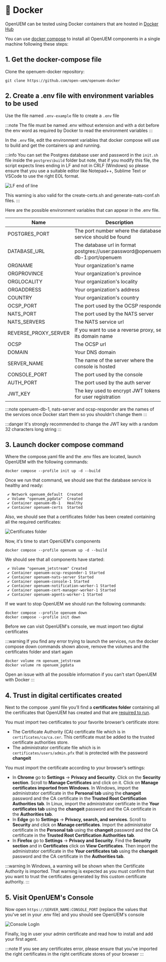 # 🐳 Docker

OpenUEM can be tested using Docker containers that are hosted in [Docker Hub](https://hub.docker.com/u/openuem)

You can use [docker compose](https://docs.docker.com/compose/) to install all OpenUEM components in a single machine following these steps:

## 1. Get the docker-compose file

Clone the openuem-docker repository:

```(bash)
git clone https://github.com/open-uem/openuem-docker
```

## 2. Create a .env file with environment variables to be used

Use the file named `.env-example` file to create a `.env` file

:::note
The file must be named .env without extension and with a dot before the env word as required by Docker to read the environment variables
:::

In the `.env` file, edit the environment variables that docker compose will use to build and get the containers up and running.

:::info
You can set the Postgres database user and password in the `init.sh` file inside the `postgres\build` folder but note, that if you modify this file, the script expects lines ending in LF and not in CRLF (Windows) so please ensure that you use a suitable editor like Notepad++, Sublime Text or VSCode to use the right EOL format.

![LF end of line](/img/docker/lf_eol.png)

This warning is also valid for the create-certs.sh and generate-nats-conf.sh files.
:::

Here are the possible environment variables that can appear in the .env file.

| Name                 | Description                                                                   | Optional | Example value                                   |
| -------------------- | ----------------------------------------------------------------------------- | -------- | ----------------------------------------------- |
| POSTGRES_PORT        | The port number where the database service should be found                    | no       | 5432                                            |
| DATABASE_URL         | The database url in format postgres://user:password@openuem-db-1:port/openuem | no       | postgres://test:test@openuem-db-1:5432/openuem" |
| ORGNAME              | Your organization's name                                                      | no       | OpenUEM                                         |
| ORGPROVINCE          | Your organization's province                                                  | yes      | Valladolid                                      |
| ORGLOCALITY          | Your organization's locality                                                  | yes      | Valladolid                                      |
| ORGADDRESS           | Your organization's address                                                   | yes      | My org's address                                |
| COUNTRY              | Your organization's country                                                   | no       | ES                                              |
| OCSP_PORT            | The port used by the OCSP responder                                           | no       | 8000                                            |
| NATS_PORT            | The port used by the NATS server                                              | no       | 4433                                            |
| NATS_SERVERS         | The NATS service url                                                          | no       | nats-server:4433                                |
| REVERSE_PROXY_SERVER | If you want to use a reverse proxy, set its domain name                       | yes      | console.example.com                             |
| OCSP                 | The OCSP url                                                                  | no       | http://ocsp-responder:8000                      |
| DOMAIN               | Your DNS domain                                                               | no       | example.com                                     |
| SERVER_NAME          | The name of the server where the console is hosted                            | no       | server.example.com                              |
| CONSOLE_PORT         | The port used by the console                                                  | no       | 1323                                            |
| AUTH_PORT            | The port used by the auth server                                              | no       | 1324                                            |
| JWT_KEY              | The key used to encrypt JWT tokens for user registration                      | no       | averylongsecret                                 |

:::note
openuem-db-1, nats-server and ocsp-responder are the names of the services once Docker start them so you shouldn't change them
:::

:::danger
It's strongly recommended to change the JWT key with a random 32 characters long string
:::

## 3. Launch docker compose command

Where the compose.yaml file and the .env files are located, launch OpenUEM with the following commands:

```(bash)
docker compose --profile init up -d --build
```

Once we run that command, we should see that the database service is healthy and ready:

```
 ✔ Network openuem_default  Created
 ✔ Volume "openuem_pgdata"  Created
 ✔ Container openuem-db-1   Healthy
 ✔ Container openuem-certs  Started
```

Also, we should see that a certificates folder has been created containing all the required certificates:

![Certificates folder](/img/docker/certificates_folder.png)

Now, it's time to start OpenUEM's components

```(bash)
docker compose --profile openuem up -d --build
```

We should see that all components have started:

```
 ✔ Volume "openuem_jetstream" Created
 ✔ Container openuem-ocsp-responder-1 Started
 ✔ Container openuem-nats-server Started
 ✔ Container openuem-console-1 Started
 ✔ Container openuem-notification-worker-1 Started
 ✔ Container openuem-cert-manager-worker-1 Started
 ✔ Container openuem-agents-worker-1 Started
```

If we want to stop OpenUEM we should run the following commands:

```(bash)
docker compose --profile openuem down
docker compose --profile init down
```

Before we can visit OpenUEM's console, we must import two digital certificates

:::warning
If you find any error trying to launch the services, run the docker compose down commands shown above, remove the volumes and the certificates folder and start again

```
docker volume rm openuem_jetstream
docker volume rm openuem_pgdata
```

Open an issue with all the possible information if you can't start OpenUEM with Docker
:::

## 4. Trust in digital certificates created

Next to the compose .yaml file you’ll find a **certificates folder** containing all the certificates that OpenUEM has created and that are [required to run](/docs/Introduction/security).

You must import two certificates to your favorite browser’s certificate store:

- The Certificate Authority (CA) certificate file which is in `certificates/ca/ca.cer`. This certificate must be added to the trusted certificate authorities store.
- The administrator certificate file which is in `certificates/users/admin.pfx` that is protected with the password **changeit**

You must import the certificate according to your browser’s settings:

- In **Chrome** go to **Settings** -> **Privacy and Security**. Click on the **Security section**. Scroll to **Manage Certificates** and click on it. Click on **Manage certificates imported from Windows**. In Windows, import the administrator certificate in the **Personal tab** using the **changeit** password and the CA certificate in the **Trusted Root Certification Authorities tab**. In Linux, import the administrator certificate in the **Your certificates tab** using the **changeit** password and the CA certificate in the **Authorities tab**.
- In **Edge** go to **Settings** -> **Privacy, search, and services**. Scroll to **Security** and click on **Manage certificates**. Import the administrator certificate in the **Personal tab** using the **changeit** password and the CA certificate in the **Trusted Root Certification Authorities tab**.
- In **Firefox** go to **Settings** -> **Privacy and Security**. Find the **Security section** and in **Certificates** click on **View Certificates**. Then import the administrator certificate in the **Your certificates tab** using the **changeit** password and the CA certificate in the **Authorities tab**.

:::warning
In Windows, a warning will be shown when the Certificate Authority is imported. That warning is expected as you must confirm that you want to trust the certificates generated by this custom certificate authority.
:::

## 5. Visit OpenUEM's Console

Now open `https://SERVER_NAME:CONSOLE_PORT` (replace the values that you've set in your .env file) and you should see OpenUEM's console

![Console LogIn](/img/console/login.png)

Finally, log in user your admin certificate and read how to install and add your first agent.

:::note
If you see any certificates error, please ensure that you've imported the right certificates in the right certificate stores of your browser
:::
